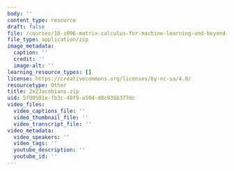 ```yaml
---
body: ''
content_type: resource
draft: false
file: /courses/18-s096-matrix-calculus-for-machine-learning-and-beyond-january-iap-2022/2x2jacobians.zip
file_type: application/zip
image_metadata:
  caption: ''
  credit: ''
  image-alt: ''
learning_resource_types: []
license: https://creativecommons.org/licenses/by-nc-sa/4.0/
resourcetype: Other
title: 2x2Jacobians.zip
uid: 5f00501e-fb3c-48f9-a50d-d0c93bb377dc
video_files:
  video_captions_file: ''
  video_thumbnail_file: ''
  video_transcript_file: ''
video_metadata:
  video_speakers: ''
  video_tags: ''
  youtube_description: ''
  youtube_id: ''
---
```

